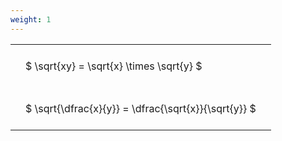 ```yaml
---
weight: 1
---
```


<style type="text/css">
#T_0b784 th.col_heading {
  text-align: left;
  font-size: 1em;
}
#T_0b784 td {
  text-align: left;
  font-size: 1em;
  padding: 1.5em;
}
</style>
<table id="T_0b784">
  <thead>
  </thead>
  <tbody>
    <tr>
      <td id="T_0b784_row0_col0" class="data row0 col0" >$ \sqrt{xy} = \sqrt{x} \times \sqrt{y} $</td>
    </tr>
    <tr>
      <td id="T_0b784_row1_col0" class="data row1 col0" >$ \sqrt{\dfrac{x}{y}} = \dfrac{\sqrt{x}}{\sqrt{y}} $</td>
    </tr>
  </tbody>
</table>
